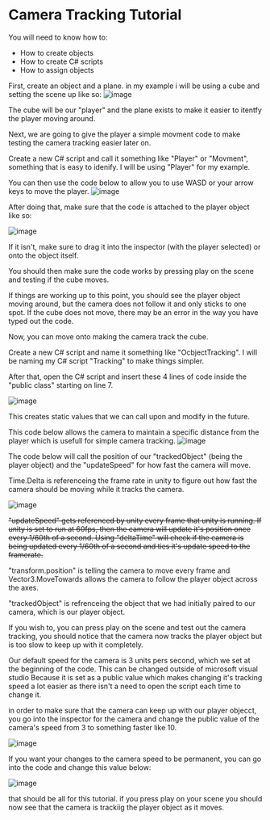 # Camera Tracking Tutorial

You will need to know how to:
- How to create objects
- How to create C# scripts
- How to assign objects

First, create an object and a plane. in my example i will be using a cube and setting the scene up like so:
![image](https://github.com/user-attachments/assets/887580cd-fa0a-4704-b1a8-a0f462b2f711)

The cube will be our "player" and the plane exists to make it easier to itentfy the player moving around.

Next, we are going to give the player a simple movment code to make testing the camera tracking easier later on.

Create a new C# script and call it something like "Player" or "Movment", something that is easy to idenify. I will be using "Player" for my example.

You can then use the code below to allow you to use WASD or your arrow keys to move the player.
![image](https://github.com/user-attachments/assets/5f7f13b1-136f-498d-bd6b-1091647f9dea)

After doing that, make sure that the code is attached to the player object like so:

![image](https://github.com/user-attachments/assets/0029c012-76e7-4e21-bc22-8d03a23b01e0)

If it isn't, make sure to drag it into the inspector (with the player selected) or onto the object itself.

You should then make sure the code works by pressing play on the scene and testing if the cube moves.

If things are working up to this point, you should see the player object moving around, but the camera does not follow it and only sticks to one spot.
If the cube does not move, there may be an error in the way you have typed out the code.



Now, you can move onto making the camera track the cube.


Create a new C# script and name it something like "OcbjectTracking". I will be naming my C# script "Tracking" to make things simpler.

After that, open the C# script and insert these 4 lines of code inside the "public class" starting on line 7.

![image](https://github.com/user-attachments/assets/2f60f53a-58fe-4dd1-93e5-b8ff809f8729)

This creates static values that we can call upon and modify in the future.

This code below allows the camera to maintain a specific distance from the player which is usefull for simple camera tracking.
![image](https://github.com/user-attachments/assets/df0ca481-57ed-4b90-bfcb-e37216f69ab1)


The code below will call the position of our "trackedObject" (being the player object) and the "updateSpeed" for how fast the camera will move. 

Time.Delta is referenceing the frame rate in unity to figure out how fast the camera should be moving while it tracks the camera.

![image](https://github.com/user-attachments/assets/a97c34cb-32d1-4557-9269-c53885caa305)

~~"updateSpeed" gets referenced by unity every frame that unity is running. If unity is set to run at 60fps, then the camera will update it's position once every 1/60th of a second. Using "deltaTime" will check if the camera is being updated every 1/60th of a second and ties it's update speed to the framerate.~~

"transform.position" is telling the camera to move every frame and Vector3.MoveTowards allows the camera to follow the player object across the axes.

"trackedObject" is refrenceing the object that we had initially paired to our camera, which is our player object.

If you wish to, you can press play on the scene and test out the camera tracking, you should notice that the camera now tracks the player object but is too slow to keep up with it completely.

Our default speed for the camera is 3 units pers second, which we set at the beginning of the code. This can be changed outside of microsoft visual studio
Because it is set as a public value which makes changing it's tracking speed a lot easier as there isn't a need to open the script each time to change it.

in order to make sure that the camera can keep up with our player objecct, you go into the inspector for the camera and change the public value of the camera's speed from 3 to something faster like 10.

![image](https://github.com/user-attachments/assets/5f91fbb4-f577-4d88-b50a-26d94b1fbba7)



If you want your changes to the camera speed to be permanent, you can go into the code and change this value below:

![image](https://github.com/user-attachments/assets/445db202-07b1-4d9a-be80-0518e36dec3a)

that should be all for this tutorial. if you press play on your scene you should now see that the camera is trackiig the player object as it moves. 

